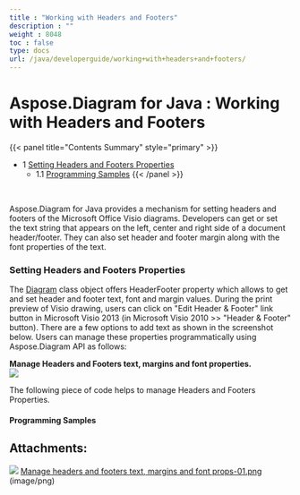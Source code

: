 ```yaml
---
title : "Working with Headers and Footers" 
description : "" 
weight : 8048 
toc : false
type: docs
url: /java/developerguide/working+with+headers+and+footers/
---
```


# Aspose.Diagram for Java : Working with Headers and Footers


{{< panel title="Contents Summary" style="primary" >}}
*   1 [Setting Headers and Footers Properties](#setting-headers-and-footers-properties)
    *   1.1 [Programming Samples](#programming-samples)
{{< /panel >}}
 

 

Aspose.Diagram for Java provides a mechanism for setting headers and footers of the Microsoft Office Visio diagrams. Developers can get or set the text string that appears on the left, center and right side of a document header/footer. They can also set header and footer margin along with the font properties of the text.

### Setting Headers and Footers Properties

The [Diagram](http://www.aspose.com/api/java/diagram/com.aspose.diagram/classes/Diagram) class object offers HeaderFooter property which allows to get and set header and footer text, font and margin values. During the print preview of Visio drawing, users can click on "Edit Header & Footer" link button in Microsoft Visio 2013 (in Microsoft Visio 2010 >> "Header & Footer" button). There are a few options to add text as shown in the screenshot below. Users can manage these properties programmatically using Aspose.Diagram API as follows:

**Manage Headers and Footers text, margins and font properties.**  
![](https://docs2.aspose.com/diagram/java/attachments/18612549/18809098.png)

The following piece of code helps to manage Headers and Footers Properties.

#### Programming Samples

## Attachments:

![](https://docs2.aspose.com/diagram/java/images/icons/bullet_blue.gif) [Manage headers and footers text, margins and font props-01.png](https://docs2.aspose.com/diagram/java/attachments/18612549/18809098.png) (image/png)  

